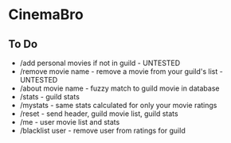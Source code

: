 # CinemaBro

## To Do
- /add personal movies if not in guild - UNTESTED
- /remove movie name - remove a movie from your guild's list - UNTESTED
- /about movie name - fuzzy match to guild movie in database
- /stats - guild stats
- /mystats - same stats calculated for only your movie ratings
- /reset - send header, guild movie list, guild stats
- /me - user movie list and stats
- /blacklist user - remove user from ratings for guild
